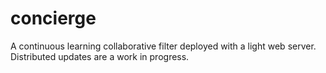 # concierge

A continuous learning collaborative filter deployed with a light web server. Distributed updates are a work in progress.